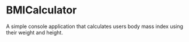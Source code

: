 # BMICalculator
A simple console application that calculates users body mass index using their weight and height.
